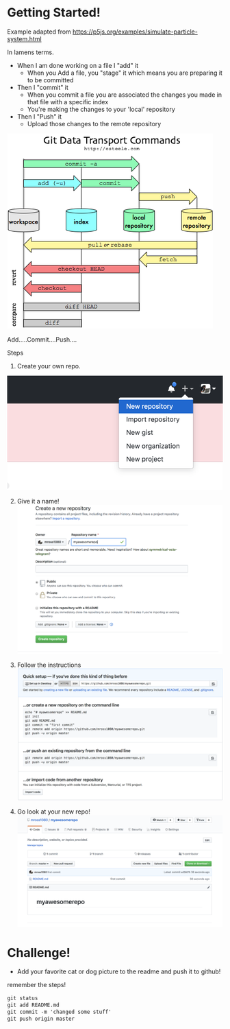 # Getting Started! 

Example adapted from
https://p5js.org/examples/simulate-particle-system.html


In lamens terms. 

* When I am done working on a file I "add" it
    * When you Add a file, you "stage" it which means you are preparing it to be committed
* Then I "commit" it
    * When you commit a file you are associated the changes you made in that file with a specific index
    * You're making the changes to your 'local' repository 
* Then I "Push" it
    * Upload those changes to the remote repository

![alt text](../img/gitdata.png "Click here for a new repo!")

Add.....Commit....Push....

Steps 


1. Create your own repo.  

![alt text](../img/newrepo.png "Click here for a new repo!")

2. Give it a name!
![alt text](../img/name.png "Click here for a new repo!")

3. Follow the instructions
![alt text](../img/instructions.png "Click here for a new repo!")

4. Go look at your new repo!
![alt text](../img/blankrepo.png "Click here for a new repo!")

# Challenge!
* Add your favorite cat or dog picture to the readme and push it to github!

remember the steps!

```
git status
git add README.md
git commit -m 'changed some stuff'
git push origin master
```